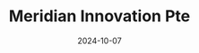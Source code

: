 ---  
layout: startup_page  
title: "Meridian Innovation Pte"  
id: "meridianinno.com"  
permalink: "/meridianinnovationptemeridianinno.com10072024/"  
website: "https://www.meridianinno.com/"  
funding_round: ""  
funding_amount: "$12.5M"  
investors: "Moveon Technologies Pte Ltd, TCVC, Hong Kong Science and Technology Parks Corporation, Seeds Capital"  
about: "Meridian Innovation develops low-cost, mass-producible thermal imaging sensors using patented CMOS-based technology. Their unique approach offers significantly lower manufacturing costs while maintaining high performance, targeting various markets including IoT, automotive, and healthcare. The company's sensors are already being used in numerous applications."  
markets: "IoT, Automotive, Healthcare, Security, Smart Appliances, Semiconductor Manufacturing"  
hq: "Singapore, Singapore"  
founded_year: ""  
linkedin: "https://www.linkedin.com/company/meridianinno"  
twitter: ""  
instagram: ""  
facebook: ""  
crunchbase: "https://www.crunchbase.com/organization/meridian-innovation?utm_source=linkedin&utm_medium=referral&utm_campaign=linkedin_companies&utm_content=profile_cta_anon&trk=funding_crunchbase"  
pitchbook: "https://pitchbook.com/profiles/company/268358-59"  

date_display: "07-Oct-2024"  
date: "2024-10-07"

# SEO Optimization  
meta_title: "Meridian Innovation Pte -  Funding ($12.5M)"  
meta_description: "Meridian Innovation Pte, Meridian Innovation develops low-cost, mass-producible thermal imaging sensors using patented CMOS-based technology. Their unique approach offers sign..."  
meta_keywords: "Meridian Innovation Pte, IoT, Automotive, Healthcare, Security, Smart Appliances, Semiconductor Manufacturing,  funding"  
canonical_url: "https://startup.projectstartups.com/meridianinnovationptemeridianinno.com10072024/"  
---